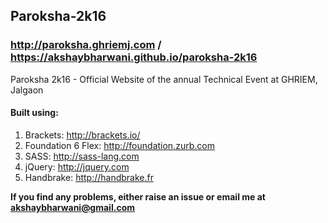 ## Paroksha-2k16
### http://paroksha.ghriemj.com / https://akshaybharwani.github.io/paroksha-2k16
Paroksha 2k16 - Official Website of the annual Technical Event at GHRIEM, Jalgaon

#### Built using:
1. Brackets: http://brackets.io/
2. Foundation 6 Flex: http://foundation.zurb.com
3. SASS: http://sass-lang.com
4. jQuery: http://jquery.com
5. Handbrake: http://handbrake.fr

**If you find any problems, either raise an issue or email me at akshaybharwani@gmail.com**
